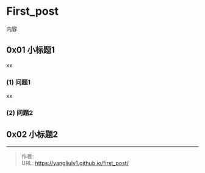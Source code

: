 # First_post

内容
<!--more-->

## 0x01 小标题1
xx

### (1) 问题1
xx


### (2) 问题2

## 0x02 小标题2


---

> 作者:   
> URL: https://yangliuly1.github.io/first_post/  

